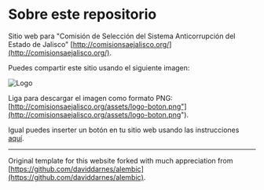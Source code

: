# Sobre este repositorio

Sitio web para "Comisión de Selección del Sistema Anticorrupción del Estado de Jalisco" [http://comisionsaejalisco.org/](http://comisionsaejalisco.org/).

Puedes compartir este sitio usando el siguiente imagen:
 
![Logo](http://comisionsaejalisco.org/assets/logo-boton.png)

Liga para descargar el imagen como formato PNG:  
[http://comisionsaejalisco.org/assets/logo-boton.png"](http://comisionsaejalisco.org/assets/logo-boton.png").

Igual puedes inserter un botón en tu sitio web usando las instrucciones [aquí](/compartir).


---

Original template for this website forked with much appreciation from [https://github.com/daviddarnes/alembic](https://github.com/daviddarnes/alembic).


